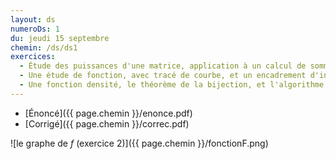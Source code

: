 ```yaml
---
layout: ds
numeroDs: 1
du: jeudi 15 septembre
chemin: /ds/ds1
exercices: 
  - Étude des puissances d'une matrice, application à un calcul de somme
  - Une étude de fonction, avec tracé de courbe, et un encadrement d'intégrales
  - Une fonction densité, le théorème de la bijection, et l'algorithme de dichotomie.
---
```


- [Énoncé]({{ page.chemin }}/enonce.pdf) 
- [Corrigé]({{ page.chemin }}/correc.pdf)

![le graphe de $f$ (exercice 2)]({{ page.chemin }}/fonctionF.png)

